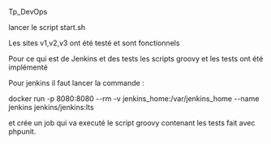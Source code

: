 Tp_DevOps

lancer le script start.sh

Les sites v1,v2,v3 ont été testé et sont fonctionnels

Pour ce qui est de Jenkins et des tests 
les scripts groovy et les tests ont été implémenté

Pour jenkins il faut lancer la commande :

docker run -p 8080:8080 --rm -v jenkins_home:/var/jenkins_home --name jenkins jenkins/jenkins:lts

et crée un job qui va executé le script groovy contenant les tests fait avec phpunit.